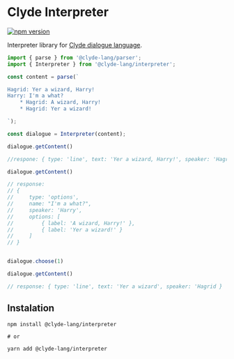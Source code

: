 # Clyde Interpreter

[![npm version](https://badge.fury.io/js/%40clyde-lang%2Finterpreter.svg)](https://www.npmjs.com/package/@clyde-lang/interpreter)


Interpreter library for [Clyde dialogue language](https://github.com/viniciusgerevini/clyde/blob/master/LANGUAGE.md).

```javascript
import { parse } from '@clyde-lang/parser';
import { Interpreter } from '@clyde-lang/interpreter';

const content = parse(`

Hagrid: Yer a wizard, Harry!
Harry: I'm a what?
    * Hagrid: A wizard, Harry!
    * Hagrid: Yer a wizard!

`);

const dialogue = Interpreter(content);

dialogue.getContent()

//respone: { type: 'line', text: 'Yer a wizard, Harry!', speaker: 'Hagrid }

dialogue.getContent()

// response:
// {
//     type: 'options',
//     name: "I'm a what?",
//     speaker: 'Harry',
//     options: [
//         { label: 'A wizard, Harry!' },
//         { label: 'Yer a wizard!' }
//     ]
// }


dialogue.choose(1)

dialogue.getContent()

// response: { type: 'line', text: 'Yer a wizard', speaker: 'Hagrid }
```

## Instalation

```shell
npm install @clyde-lang/interpreter

# or

yarn add @clyde-lang/interpreter
```
